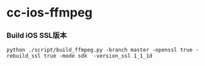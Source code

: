 # cc-ios-ffmpeg

### Build iOS SSL版本
```
python ./script/build_ffmpeg.py -branch master -openssl true -rebuild_ssl true -mode sdk  -version_ssl 1_1_1d
```
